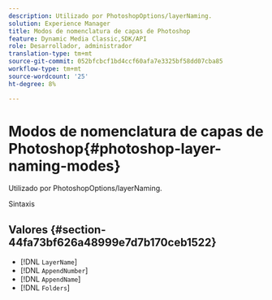 ```yaml
---
description: Utilizado por PhotoshopOptions/layerNaming.
solution: Experience Manager
title: Modos de nomenclatura de capas de Photoshop
feature: Dynamic Media Classic,SDK/API
role: Desarrollador, administrador
translation-type: tm+mt
source-git-commit: 052bfcbcf1bd4ccf60afa7e3325bf58dd07cba85
workflow-type: tm+mt
source-wordcount: '25'
ht-degree: 8%

---
```



# Modos de nomenclatura de capas de Photoshop{#photoshop-layer-naming-modes}

Utilizado por PhotoshopOptions/layerNaming.

Sintaxis

## Valores {#section-44fa73bf626a48999e7d7b170ceb1522}

* [!DNL `LayerName`]
* [!DNL `AppendNumber`]
* [!DNL `AppendName`]
* [!DNL `Folders`]

